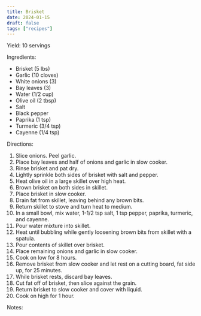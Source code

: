 ```yaml
---
title: Brisket
date: 2024-01-15
draft: false
tags: ["recipes"]
---
```


Yield: 10 servings

Ingredients:
- Brisket (5 lbs)
- Garlic (10 cloves)
- White onions (3)
- Bay leaves (3)
- Water (1/2 cup)
- Olive oil (2 tbsp)
- Salt
- Black pepper
- Paprika (1 tsp)
- Turmeric (3/4 tsp)
- Cayenne (1/4 tsp)

Directions:
1) Slice onions. Peel garlic.
2) Place bay leaves and half of onions and garlic in slow cooker.
3) Rinse brisket and pat dry.
4) Lightly sprinkle both sides of brisket with salt and pepper.
5) Heat olive oil in a large skillet over high heat.
6) Brown brisket on both sides in skillet.
7) Place brisket in slow cooker.
8) Drain fat from skillet, leaving behind any brown bits.
9) Return skillet to stove and turn heat to medium.
10) In a small bowl, mix water, 1-1/2 tsp salt, 1 tsp pepper, paprika, turmeric, and cayenne.
11) Pour water mixture into skillet.
12) Heat until bubbling while gently loosening brown bits from skillet with a spatula.
13) Pour contents of skillet over brisket.
14) Place remaining onions and garlic in slow cooker.
15) Cook on low for 8 hours.
16) Remove brisket from slow cooker and let rest on a cutting board, fat side up, for 25 minutes.
17) While brisket rests, discard bay leaves.
18) Cut fat off of brisket, then slice against the grain.
19) Return brisket to slow cooker and cover with liquid.
20) Cook on high for 1 hour.

Notes:
